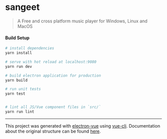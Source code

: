 # sangeet

> A Free and cross platform music player for Windows, Linux and MacOS

#### Build Setup

``` bash
# install dependencies
yarn install

# serve with hot reload at localhost:9080
yarn run dev

# build electron application for production
yarn build

# run unit tests
yarn test


# lint all JS/Vue component files in `src/`
yarn run lint

```

---

This project was generated with [electron-vue](https://github.com/SimulatedGREG/electron-vue) using [vue-cli](https://github.com/vuejs/vue-cli). Documentation about the original structure can be found [here](https://simulatedgreg.gitbooks.io/electron-vue/content/index.html).
